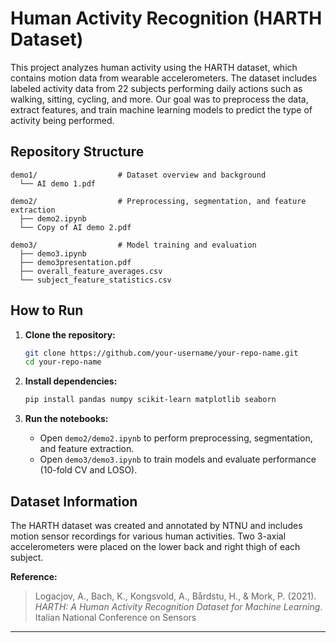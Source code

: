 # Human Activity Recognition (HARTH Dataset)

This project analyzes human activity using the HARTH dataset, which contains motion data from wearable accelerometers. The dataset includes labeled activity data from 22 subjects performing daily actions such as walking, sitting, cycling, and more. Our goal was to preprocess the data, extract features, and train machine learning models to predict the type of activity being performed.

## Repository Structure

```
demo1/                  # Dataset overview and background
  └── AI demo 1.pdf

demo2/                  # Preprocessing, segmentation, and feature extraction
  ├── demo2.ipynb
  └── Copy of AI demo 2.pdf

demo3/                  # Model training and evaluation
  ├── demo3.ipynb
  ├── demo3presentation.pdf
  ├── overall_feature_averages.csv
  └── subject_feature_statistics.csv
```

## How to Run

1. **Clone the repository:**
   ```bash
   git clone https://github.com/your-username/your-repo-name.git
   cd your-repo-name
   ```

2. **Install dependencies:**
   ```bash
   pip install pandas numpy scikit-learn matplotlib seaborn
   ```

3. **Run the notebooks:**

   - Open `demo2/demo2.ipynb` to perform preprocessing, segmentation, and feature extraction.
   - Open `demo3/demo3.ipynb` to train models and evaluate performance (10-fold CV and LOSO).

## Dataset Information

The HARTH dataset was created and annotated by NTNU and includes motion sensor recordings for various human activities. Two 3-axial accelerometers were placed on the lower back and right thigh of each subject.

**Reference:**

> Logacjov, A., Bach, K., Kongsvold, A., Bårdstu, H., & Mork, P. (2021).  
> *HARTH: A Human Activity Recognition Dataset for Machine Learning*. Italian National Conference on Sensors

---
